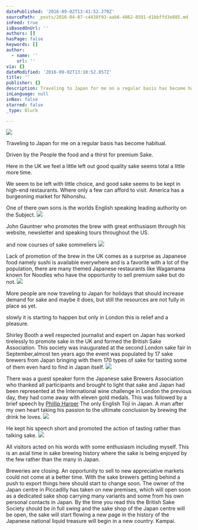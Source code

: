 ```yaml
---
datePublished: '2016-09-02T13:41:52.279Z'
sourcePath: _posts/2016-04-07-c4438f93-aab6-4862-8591-d1bbffd3e885.md
inFeed: true
isBasedOnUrl: ''
authors: []
hasPage: false
keywords: []
author:
  - name: ''
    url: ''
via: {}
dateModified: '2016-09-02T13:10:52.857Z'
title: ''
publisher: {}
description: Traveling to Japan for me on a regular basis has become habitual.
inLanguage: null
inNav: false
starred: false
_type: Blurb

---
```

![](https://the-grid-user-content.s3-us-west-2.amazonaws.com/6cd5d378-72d0-4a23-b508-93f8abcc8b8c.jpg)

Traveling to Japan for me on a regular basis has become habitual.

Driven by the People the food and a thirst for premium Sake.

Here in the UK we feel a little left out good quality sake seems total a little more time.

We seem to be left with little choice, and good sake seems to be kept in high-end restaurants. Where only a few can afford to visit. America has a burgeoning market for Nihonshu.

One of there own sons is the worlds English speaking leading authority on the Subject.
![](https://s3-us-west-2.amazonaws.com/the-grid-img/p/75b02eb6d21cac849195921e5838c1469f2f0369.jpg)

John Gauntner who promotes the brew with great enthusiasm through his website, newsletter and speaking tours throughout the US.

and now courses of sake sommeliers
![](https://s3-us-west-2.amazonaws.com/the-grid-img/p/20eba106e2318e37a64baa96863772aa00a39fbc.jpg)

Lack of promotion of the brew in the UK comes as a surprise as Japanese food namely sushi is available everywhere and is a favorite with a lot of the population, there are many themed Japanese restaurants like Wagamama known for Noodles who have the opportunity to sell premium sake but do not.
![](https://the-grid-user-content.s3-us-west-2.amazonaws.com/dcf26e96-c898-43db-aa7b-f8970a0d6be5.jpg)

More people are now traveling to Japan for holidays that should increase demand for sake and maybe it does, but still the resources are not fully in place as yet.

slowly it is starting to happen but only in London this is relief and a pleasure.

Shirley Booth a well respected journalist and expert on Japan has worked tirelessly to promote sake in the UK and formed the British Sake Association. This society was inaugurated at the second London sake fair in September,almost ten years ago the event was populated by 17 sake brewers from Japan bringing with them 170 types of sake for tasting some of them even hard to find in Japan itself.
![](https://the-grid-user-content.s3-us-west-2.amazonaws.com/5d7c14e7-ce59-42f5-97a1-e4417fc04013.jpg)

There was a guest speaker form the Japanese sake Brewers Association who thanked all participants and brought to light that sake and Japan had been represented at the International wine challenge in London the previous day, they had come away with eleven gold medals. This was followed by a brief speech by [Phillip Harper][0] The only English Toji in Japan. A man after my own heart taking his passion to the ultimate conclusion by brewing the drink he loves.
![](https://the-grid-user-content.s3-us-west-2.amazonaws.com/210365d4-a710-4359-990c-948860830b2a.jpg)

He kept his speech short and promoted the action of tasting rather than talking sake.
![](https://the-grid-user-content.s3-us-west-2.amazonaws.com/147ef2fc-aef4-41e6-87d3-107cee365ffc.jpg)

All visitors acted on his words with some enthusiasm including myself. This is an axial time in sake brewing history where the sake is being enjoyed by the few rather than the many in Japan.

Breweries are closing. An opportunity to sell to new appreciative markets could not come at a better time. With the sake brewers getting behind a push to export things here should start to change soon. The owner of the Japan centre in Piccadilly has taken on new premises, which will open soon as a dedicated sake shop carrying many variants and some from his own personal contacts in Japan. By the time you read this the British Sake Society should be in full swing and the sake shop of the Japan centre will be open, the sake will start flowing a new page in the history of the Japanese national liquid treasure will begin in a new country. Kampai.

[0]: https://youtu.be/tNa-sWiZdm0